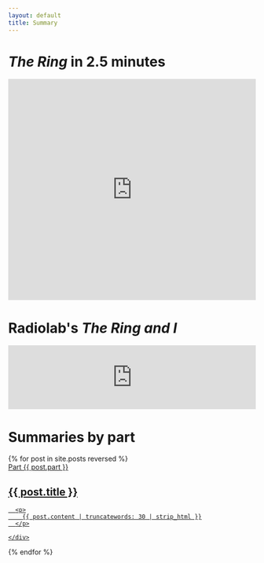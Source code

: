 ```yaml
---
layout: default
title: Summary
---
```


# *The Ring* in 2.5 minutes

<iframe src="https://youtube.com/embed/AgzZ_nLOJJE?showinfo=0&rel=0&iv_load_policy=3" frameborder="0" style="width:100%; height:450px" allowfullscreen></iframe>

# Radiolab's *The Ring and I*

<iframe width="100%" height="130" frameborder="0" scrolling="no" src="https://www.wnyc.org/widgets/ondemand_player/radiolab/#file=%2Faudio%2Fxspf%2F91750%2F"></iframe>

# Summaries by part

<div class="catalogue">
  {% for post in site.posts reversed %}
  <a href="{{ post.url | prepend: site.baseurl }}" class="catalogue-item">
    <div>
      <div class="subtitle">Part {{ post.part }}</div>
      <h2 class="catalogue-title">{{ post.title }}</h2>
      <div class="catalogue-line"></div>

      <p>
        {{ post.content | truncatewords: 30 | strip_html }}
      </p>

    </div>
  </a>
  {% endfor %}
</div>